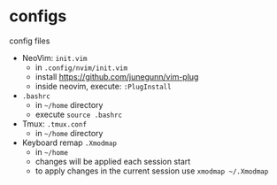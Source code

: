 # configs
config files


- NeoVim: `init.vim`
	- in `.config/nvim/init.vim`
	- install https://github.com/junegunn/vim-plug
	- inside neovim, execute: `:PlugInstall`
- `.bashrc`
	- in `~/home` directory
	- execute `source .bashrc`
- Tmux: `.tmux.conf`
	- in `~/home` directory
- Keyboard remap `.Xmodmap`
	- in `~/home`
	- changes will be applied each session start
	- to apply changes in the current session use `xmodmap ~/.Xmodmap`
